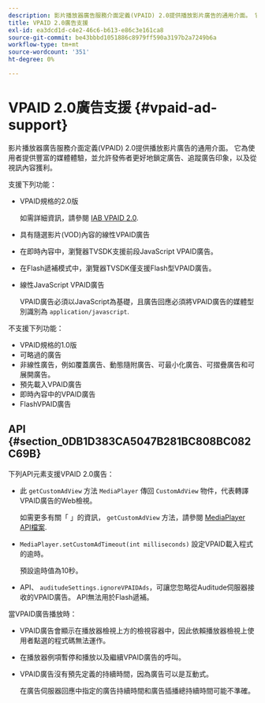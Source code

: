 ```yaml
---
description: 影片播放器廣告服務介面定義(VPAID) 2.0提供播放影片廣告的通用介面。 它為使用者提供豐富的媒體體驗，並允許發佈者更好地鎖定廣告、追蹤廣告印象，以及從視訊內容獲利。
title: VPAID 2.0廣告支援
exl-id: ea3dcd1d-c4e2-46c6-b613-e86c3e161ca8
source-git-commit: be43bbbd1051886c8979ff590a3197b2a7249b6a
workflow-type: tm+mt
source-wordcount: '351'
ht-degree: 0%

---
```


# VPAID 2.0廣告支援 {#vpaid-ad-support}

影片播放器廣告服務介面定義(VPAID) 2.0提供播放影片廣告的通用介面。 它為使用者提供豐富的媒體體驗，並允許發佈者更好地鎖定廣告、追蹤廣告印象，以及從視訊內容獲利。

支援下列功能：

* VPAID規格的2.0版

   如需詳細資訊，請參閱 [IAB VPAID 2.0](https://www.iab.com/guidelines/digital-video-player-ad-interface-definition-vpaid-2-0/).
* 具有隨選影片(VOD)內容的線性VPAID廣告
* 在即時內容中，瀏覽器TVSDK支援前段JavaScript VPAID廣告。
* 在Flash遞補模式中，瀏覽器TVSDK僅支援Flash型VPAID廣告。
* 線性JavaScript VPAID廣告

   VPAID廣告必須以JavaScript為基礎，且廣告回應必須將VPAID廣告的媒體型別識別為 `application/javascript`.

不支援下列功能：

* VPAID規格的1.0版
* 可略過的廣告
* 非線性廣告，例如覆蓋廣告、動態隨附廣告、可最小化廣告、可摺疊廣告和可展開廣告。
* 預先載入VPAID廣告
* 即時內容中的VPAID廣告
* FlashVPAID廣告

## API {#section_0DB1D383CA5047B281BC808BC082C69B}

下列API元素支援VPAID 2.0廣告：

* 此 `getCustomAdView` 方法 `MediaPlayer` 傳回 `CustomAdView` 物件，代表轉譯VPAID廣告的Web檢視。

   如需更多有關「 」的資訊， `getCustomAdView` 方法，請參閱 [MediaPlayer API檔案](https://help.adobe.com/en_US/primetime/api/psdk/browser_tvsdk/AdobePSDK.MediaPlayer.html).

* `MediaPlayer.setCustomAdTimeout(int milliseconds)` 設定VPAID載入程式的逾時。

   預設逾時值為10秒。

* API、 `auditudeSettings.ignoreVPAIDAds`，可讓您忽略從Auditude伺服器接收的VPAID廣告。 API無法用於Flash遞補。

當VPAID廣告播放時：

* VPAID廣告會顯示在播放器檢視上方的檢視容器中，因此依賴播放器檢視上使用者點選的程式碼無法運作。
* 在播放器例項暫停和播放以及繼續VPAID廣告的呼叫。
* VPAID廣告沒有預先定義的持續時間，因為廣告可以是互動式。

   在廣告伺服器回應中指定的廣告持續時間和廣告插播總持續時間可能不準確。

